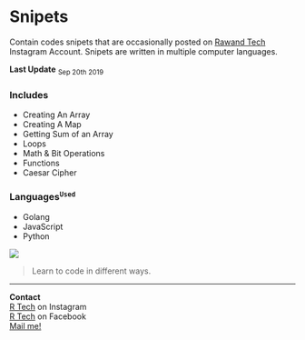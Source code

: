 # Snipets
Contain codes snipets  that are occasionally posted on  [Rawand Tech](https://instagram.com/rawandtech) Instagram Account.
Snipets are written in multiple computer languages.

<b>Last Update</b> <sub>Sep 20th 2019</sub>
### Includes
- Creating An Array
- Creating A Map
- Getting Sum of an Array
- Loops
- Math & Bit Operations
- Functions
- Caesar Cipher

### Languages<sup>`Used`</sup>
- Golang
- JavaScript
- Python


![](https://scontent.fisu6-1.fna.fbcdn.net/v/t1.0-9/70141570_2443057209309147_2756549472732315648_o.png?_nc_cat=110&_nc_oc=AQms16TJ353tmSnKL_nG0ov8PoCgq83ko3QzPAn-oPgDSZwcAn1z4BwMVNc-T2eYA5g&_nc_ht=scontent.fisu6-1.fna&oh=2051aa38da8c40ffea840e20f723d65d&oe=5E34FF4B)

> Learn to code in different ways.


----
<b>Contact</b></br>
[R Tech](https://instagram.com/rawandtech) on Instagram</br>
[R Tech](https://facebook.com/rawandtech) on Facebook</br>
[Mail me!](mailto:me@rawand.dev)
